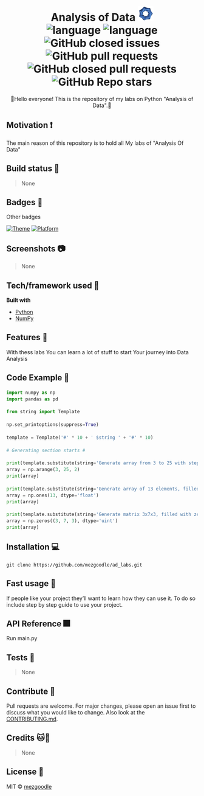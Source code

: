 <h1 id="project-title" align="center">
  Analysis of Data <img alt="logo" width="40" height="40" src="https://raw.githubusercontent.com/mezgoodle/images/master/MezidiaLogoTransparent.png" /><br>
  <img alt="language" src="https://img.shields.io/badge/language-python-brightgreen?style=flat-square" />
  <img alt="language" src="https://img.shields.io/github/issues/mezgoodle/Templates?style=flat-square" />
  <img alt="GitHub closed issues" src="https://img.shields.io/github/issues-closed/mezgoodle/Templates?style=flat-square" />
  <img alt="GitHub pull requests" src="https://img.shields.io/github/issues-pr/mezgoodle/Templates?style=flat-square" />
  <img alt="GitHub closed pull requests" src="https://img.shields.io/github/issues-pr-closed/mezgoodle/Templates?style=flat-square" />
  <img alt="GitHub Repo stars" src="https://img.shields.io/github/stars/mezgoodle/Templates?style=flat-square">
</h1>

<p align="center">
 🌟Hello everyone! This is the repository of my labs on Python "Analysis of Data".🌟
</p>

## Motivation :exclamation:

The main reason of this repository is to hold all My labs of "Analysis Of Data"

## Build status :hammer:

> None

## Badges :mega:

Other badges

[![Theme](https://img.shields.io/badge/Theme-Data_Analysis-green?style=flat-square)](https://www.google.com.ua/)
[![Platform](https://img.shields.io/badge/Platform-Python-green?style=flat-square)](https://www.google.com.ua/)
 
## Screenshots :camera:

> None

## Tech/framework used :wrench:

**Built with**

- [Python](https://www.python.org/)
- [NumPy](https://numpy.org/)

## Features :muscle:

With thess labs You can learn a lot of stuff to start Your journey into Data Analysis 

## Code Example :pushpin:

```python
import numpy as np
import pandas as pd

from string import Template

np.set_printoptions(suppress=True)

template = Template('#' * 10 + ' $string ' + '#' * 10)

# Generating section starts #

print(template.substitute(string='Generate array from 3 to 25 with step 2'))
array = np.arange(3, 25, 2)
print(array)

print(template.substitute(string='Generate array of 13 elements, filled with ones'))
array = np.ones(13, dtype='float')
print(array)

print(template.substitute(string='Generate matrix 3x7x3, filled with zeros'))
array = np.zeros((3, 7, 3), dtype='uint')
print(array)
```

## Installation :computer:

```
git clone https://github.com/mezgoodle/ad_labs.git
```

## Fast usage :dash:

If people like your project they’ll want to learn how they can use it. To do so include step by step guide to use your project.

## API Reference :fireworks:

Run main.py

## Tests :microscope:

> None

## Contribute :running:

Pull requests are welcome. For major changes, please open an issue first to discuss what you would like to change. Also look at the [CONTRIBUTING.md](https://github.com/mezgoodle/ad_labs/blob/master/CONTRIBUTING.md).

## Credits :cat::handshake:

> None

## License :bookmark:

MIT © [mezgoodle](https://github.com/mezgoodle)
